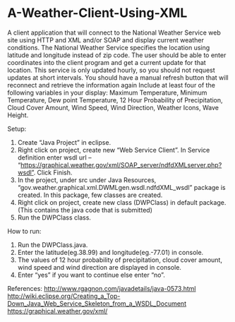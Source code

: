 # A-Weather-Client-Using-XML

A client application that will connect to the National Weather Service web site using HTTP and XML and/or SOAP and display current weather conditions.
The National Weather Service specifies the location using latitude and longitude instead of zip code. The user should be able to enter coordinates into the client program and get a current update for that location. This service is only updated hourly, so you should not request updates at short intervals. You should have a manual refresh button that will reconnect and retrieve the information again
Include at least four of the following variables in your display: Maximum Temperature, Minimum Temperature, Dew point Temperature, 12 Hour Probability of Precipitation, Cloud Cover Amount, Wind Speed, Wind Direction, Weather Icons, Wave Height.

Setup:
1)	Create “Java Project” in eclipse.
2)	Right click on project, create new “Web Service Client”. In Service definition enter wsdl url – “https://graphical.weather.gov/xml/SOAP_server/ndfdXMLserver.php?wsdl”. Click Finish.
3)	In the project, under src under Java Resources, “gov.weather.graphical.xml.DWMLgen.wsdl.ndfdXML_wsdl” package is created. In this package, few classes are created.
4)	Right click on project, create new class (DWPClass) in default package. (This contains the java code that is submitted) 
5)	Run the DWPClass class.

How to run:
1)	Run the DWPClass.java.
2)	Enter the latitude(eg.38.99) and longitude(eg.-77.01) in console.
3)	The values of 12 hour probability of precipitation, cloud cover amount, wind speed and wind direction are displayed in console.
4)	Enter “yes” if you want to continue else enter “no”.


References:
http://www.rgagnon.com/javadetails/java-0573.html
http://wiki.eclipse.org/Creating_a_Top-Down_Java_Web_Service_Skeleton_from_a_WSDL_Document
https://graphical.weather.gov/xml/
